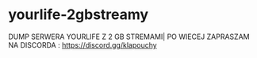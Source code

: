 # yourlife-2gbstreamy
DUMP SERWERA YOURLIFE Z 2 GB STREMAMI| PO WIECEJ ZAPRASZAM NA DISCORDA : https://discord.gg/klapouchy
